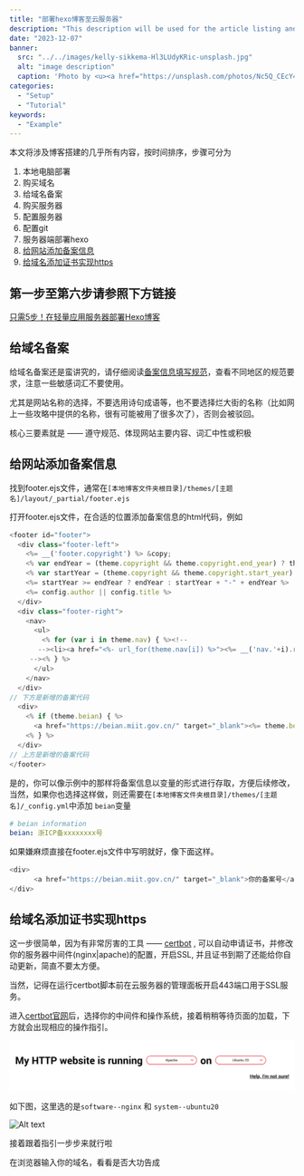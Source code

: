 ```yaml
---
title: "部署hexo博客至云服务器"
description: "This description will be used for the article listing and search results on Google."
date: "2023-12-07"
banner:
  src: "../../images/kelly-sikkema-Hl3LUdyKRic-unsplash.jpg"
  alt: "image description"
  caption: 'Photo by <u><a href="https://unsplash.com/photos/Nc5Q_CEcY44">Florian Olivo</a></u>'
categories:
  - "Setup"
  - "Tutorial"
keywords:
  - "Example"
---
```


本文将涉及博客搭建的几乎所有内容，按时间排序，步骤可分为
1. 本地电脑部署 
2. 购买域名
3. 给域名备案 
4. 购买服务器
5. 配置服务器 
6. 配置git
7. 服务器端部署hexo 
8. [给网站添加备案信息](#给网站添加备案信息)
9. [给域名添加证书实现https](#给域名添加证书实现https)


## 第一步至第六步请参照下方链接
[只需5步！在轻量应用服务器部署Hexo博客](https://developer.aliyun.com/article/815625#slide-4)


## 给域名备案

给域名备案还是蛮讲究的，请仔细阅读[备案信息填写规范](https://help.aliyun.com/zh/icp-filing/user-guide/fill-in-the-website-information-2?spm=a2c4g.11186623.4.5.5fd63797dcdUK1&scm=20140722.H_36948._.ID_36948-OR_rec-V_1)，查看不同地区的规范要求，注意一些敏感词汇不要使用。

尤其是网站名称的选择，不要选用诗句成语等，也不要选择烂大街的名称（比如网上一些攻略中提供的名称，很有可能被用了很多次了），否则会被驳回。

核心三要素就是 —— 遵守规范、体现网站主要内容、词汇中性或积极

## 给网站添加备案信息
找到footer.ejs文件，通常在`[本地博客文件夹根目录]/themes/[主题名]/layout/_partial/footer.ejs`

打开footer.ejs文件，在合适的位置添加备案信息的html代码，例如

```js
<footer id="footer">
  <div class="footer-left">
    <%= __('footer.copyright') %> &copy;
    <% var endYear = (theme.copyright && theme.copyright.end_year) ? theme.copyright.end_year : new Date().getFullYear() %>
    <% var startYear = (theme.copyright && theme.copyright.start_year) ? theme.copyright.start_year : new Date().getFullYear() %>
    <%= startYear >= endYear ? endYear : startYear + "-" + endYear %>
    <%= config.author || config.title %>
  </div>
  <div class="footer-right">
    <nav>
      <ul>
        <% for (var i in theme.nav) { %><!--
       --><li><a href="<%- url_for(theme.nav[i]) %>"><%= __('nav.'+i).replace("nav.", "") %></a></li><!--
     --><% } %>
      </ul>
    </nav>
  </div>
// 下方是新增的备案代码
  <div>
    <% if (theme.beian) { %>
      <a href="https://beian.miit.gov.cn/" target="_blank"><%= theme.beian %></a>
    <% } %>
  </div>
// 上方是新增的备案代码
</footer>
```

是的，你可以像示例中的那样将备案信息以变量的形式进行存取，方便后续修改，当然，如果你也选择这样做，则还需要在`[本地博客文件夹根目录]/themes/[主题名]/_config.yml`中添加 `beian`变量

```yaml
# beian information
beian: 浙ICP备xxxxxxxx号
```

如果嫌麻烦直接在footer.ejs文件中写明就好，像下面这样。

```js
<div>
      <a href="https://beian.miit.gov.cn/" target="_blank">你的备案号</a>
</div>
```

## 给域名添加证书实现https
这一步很简单，因为有非常厉害的工具 —— [certbot](https://certbot.eff.org/) , 可以自动申请证书，并修改你的服务器中间件(nginx|apache)的配置，开启SSL, 并且证书到期了还能给你自动更新，简直不要太方便。

当然，记得在运行certbot脚本前在云服务器的管理面板开启443端口用于SSL服务。

进入[certbot官网](https://certbot.eff.org/)后，选择你的中间件和操作系统，接着稍稍等待页面的加载，下方就会出现相应的操作指引。

![certbot](./certbot.png)

如下图，这里选的是`software--nginx` 和 `system--ubuntu20`

![Alt text](./certbot2.png)

接着跟着指引一步步来就行啦

在浏览器输入你的域名，看看是否大功告成



